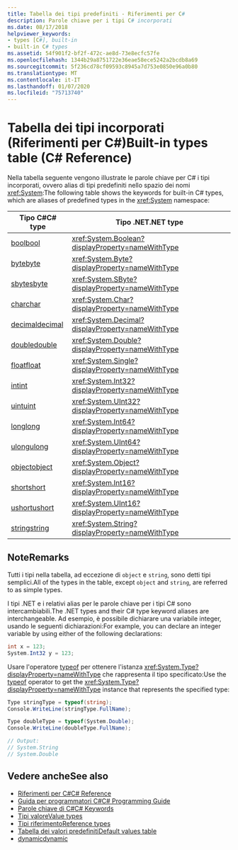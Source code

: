 ```yaml
---
title: Tabella dei tipi predefiniti - Riferimenti per C#
description: Parole chiave per i tipi C# incorporati
ms.date: 08/17/2018
helpviewer_keywords:
- types [C#], built-in
- built-in C# types
ms.assetid: 54f901f2-bf2f-472c-ae8d-73e8ecfc57fe
ms.openlocfilehash: 1344b29a8751722e36eae58ece5242a2bcdb8a69
ms.sourcegitcommit: 5f236cd78cf09593c8945a7d753e0850e96a0b80
ms.translationtype: MT
ms.contentlocale: it-IT
ms.lasthandoff: 01/07/2020
ms.locfileid: "75713740"
---
```

# <a name="built-in-types-table-c-reference"></a><span data-ttu-id="783e4-103">Tabella dei tipi incorporati (Riferimenti per C#)</span><span class="sxs-lookup"><span data-stu-id="783e4-103">Built-in types table (C# Reference)</span></span>

<span data-ttu-id="783e4-104">Nella tabella seguente vengono illustrate le parole chiave per C# i tipi incorporati, ovvero alias di tipi predefiniti nello spazio dei nomi <xref:System>:</span><span class="sxs-lookup"><span data-stu-id="783e4-104">The following table shows the keywords for built-in C# types, which are aliases of predefined types in the <xref:System> namespace:</span></span>

|<span data-ttu-id="783e4-105">Tipo C#</span><span class="sxs-lookup"><span data-stu-id="783e4-105">C# type</span></span>|<span data-ttu-id="783e4-106">Tipo .NET</span><span class="sxs-lookup"><span data-stu-id="783e4-106">.NET type</span></span>|  
|--------------|-------------------------|  
|[<span data-ttu-id="783e4-107">bool</span><span class="sxs-lookup"><span data-stu-id="783e4-107">bool</span></span>](../builtin-types/bool.md)|<xref:System.Boolean?displayProperty=nameWithType>|  
|[<span data-ttu-id="783e4-108">byte</span><span class="sxs-lookup"><span data-stu-id="783e4-108">byte</span></span>](../builtin-types/integral-numeric-types.md)|<xref:System.Byte?displayProperty=nameWithType>|  
|[<span data-ttu-id="783e4-109">sbyte</span><span class="sxs-lookup"><span data-stu-id="783e4-109">sbyte</span></span>](../builtin-types/integral-numeric-types.md)|<xref:System.SByte?displayProperty=nameWithType>|  
|[<span data-ttu-id="783e4-110">char</span><span class="sxs-lookup"><span data-stu-id="783e4-110">char</span></span>](../builtin-types/char.md)|<xref:System.Char?displayProperty=nameWithType>|  
|[<span data-ttu-id="783e4-111">decimal</span><span class="sxs-lookup"><span data-stu-id="783e4-111">decimal</span></span>](../builtin-types/floating-point-numeric-types.md)|<xref:System.Decimal?displayProperty=nameWithType>|  
|[<span data-ttu-id="783e4-112">double</span><span class="sxs-lookup"><span data-stu-id="783e4-112">double</span></span>](../builtin-types/floating-point-numeric-types.md)|<xref:System.Double?displayProperty=nameWithType>|  
|[<span data-ttu-id="783e4-113">float</span><span class="sxs-lookup"><span data-stu-id="783e4-113">float</span></span>](../builtin-types/floating-point-numeric-types.md)|<xref:System.Single?displayProperty=nameWithType>|  
|[<span data-ttu-id="783e4-114">int</span><span class="sxs-lookup"><span data-stu-id="783e4-114">int</span></span>](../builtin-types/integral-numeric-types.md)|<xref:System.Int32?displayProperty=nameWithType>|  
|[<span data-ttu-id="783e4-115">uint</span><span class="sxs-lookup"><span data-stu-id="783e4-115">uint</span></span>](../builtin-types/integral-numeric-types.md)|<xref:System.UInt32?displayProperty=nameWithType>|  
|[<span data-ttu-id="783e4-116">long</span><span class="sxs-lookup"><span data-stu-id="783e4-116">long</span></span>](../builtin-types/integral-numeric-types.md)|<xref:System.Int64?displayProperty=nameWithType>|  
|[<span data-ttu-id="783e4-117">ulong</span><span class="sxs-lookup"><span data-stu-id="783e4-117">ulong</span></span>](../builtin-types/integral-numeric-types.md)|<xref:System.UInt64?displayProperty=nameWithType>|  
|[<span data-ttu-id="783e4-118">object</span><span class="sxs-lookup"><span data-stu-id="783e4-118">object</span></span>](../builtin-types/reference-types.md)|<xref:System.Object?displayProperty=nameWithType>|  
|[<span data-ttu-id="783e4-119">short</span><span class="sxs-lookup"><span data-stu-id="783e4-119">short</span></span>](../builtin-types/integral-numeric-types.md)|<xref:System.Int16?displayProperty=nameWithType>|  
|[<span data-ttu-id="783e4-120">ushort</span><span class="sxs-lookup"><span data-stu-id="783e4-120">ushort</span></span>](../builtin-types/integral-numeric-types.md)|<xref:System.UInt16?displayProperty=nameWithType>|  
|[<span data-ttu-id="783e4-121">string</span><span class="sxs-lookup"><span data-stu-id="783e4-121">string</span></span>](../builtin-types/reference-types.md)|<xref:System.String?displayProperty=nameWithType>|  
  
## <a name="remarks"></a><span data-ttu-id="783e4-122">Note</span><span class="sxs-lookup"><span data-stu-id="783e4-122">Remarks</span></span>

<span data-ttu-id="783e4-123">Tutti i tipi nella tabella, ad eccezione di `object` e `string`, sono detti tipi semplici.</span><span class="sxs-lookup"><span data-stu-id="783e4-123">All of the types in the table, except `object` and `string`, are referred to as simple types.</span></span>

<span data-ttu-id="783e4-124">I tipi .NET e i relativi alias per le parole chiave per i tipi C# sono intercambiabili.</span><span class="sxs-lookup"><span data-stu-id="783e4-124">The .NET types and their C# type keyword aliases are interchangeable.</span></span> <span data-ttu-id="783e4-125">Ad esempio, è possibile dichiarare una variabile integer, usando le seguenti dichiarazioni:</span><span class="sxs-lookup"><span data-stu-id="783e4-125">For example, you can declare an integer variable by using either of the following declarations:</span></span>

```csharp
int x = 123;
System.Int32 y = 123;
```

<span data-ttu-id="783e4-126">Usare l'operatore [typeof](../operators/type-testing-and-cast.md#typeof-operator) per ottenere l'istanza <xref:System.Type?displayProperty=nameWithType> che rappresenta il tipo specificato:</span><span class="sxs-lookup"><span data-stu-id="783e4-126">Use the [typeof](../operators/type-testing-and-cast.md#typeof-operator) operator to get the <xref:System.Type?displayProperty=nameWithType> instance that represents the specified type:</span></span>

```csharp
Type stringType = typeof(string);
Console.WriteLine(stringType.FullName);

Type doubleType = typeof(System.Double);
Console.WriteLine(doubleType.FullName);

// Output:
// System.String
// System.Double
```

## <a name="see-also"></a><span data-ttu-id="783e4-127">Vedere anche</span><span class="sxs-lookup"><span data-stu-id="783e4-127">See also</span></span>

- [<span data-ttu-id="783e4-128">Riferimenti per C#</span><span class="sxs-lookup"><span data-stu-id="783e4-128">C# Reference</span></span>](../index.md)
- [<span data-ttu-id="783e4-129">Guida per programmatori C#</span><span class="sxs-lookup"><span data-stu-id="783e4-129">C# Programming Guide</span></span>](../../programming-guide/index.md)
- [<span data-ttu-id="783e4-130">Parole chiave di C#</span><span class="sxs-lookup"><span data-stu-id="783e4-130">C# Keywords</span></span>](index.md)
- [<span data-ttu-id="783e4-131">Tipi valore</span><span class="sxs-lookup"><span data-stu-id="783e4-131">Value types</span></span>](value-types.md)
- [<span data-ttu-id="783e4-132">Tipi riferimento</span><span class="sxs-lookup"><span data-stu-id="783e4-132">Reference types</span></span>](reference-types.md)
- [<span data-ttu-id="783e4-133">Tabella dei valori predefiniti</span><span class="sxs-lookup"><span data-stu-id="783e4-133">Default values table</span></span>](default-values-table.md)
- [<span data-ttu-id="783e4-134">dynamic</span><span class="sxs-lookup"><span data-stu-id="783e4-134">dynamic</span></span>](../builtin-types/reference-types.md)
